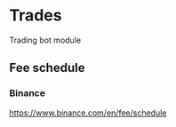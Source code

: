 # Trades

Trading bot module


## Fee schedule

### Binance
https://www.binance.com/en/fee/schedule
